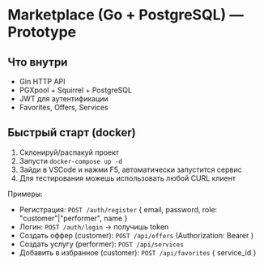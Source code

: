 # Marketplace (Go + PostgreSQL) — Prototype

## Что внутри
- Gin HTTP API
- PGXpool + Squirrel + PostgreSQL
- JWT для аутентификации
- Favorites, Offers, Services

## Быстрый старт (docker)
1. Склонируй/распакуй проект
2. Запусти `docker-compose up -d`
3. Зайди в VSCode и нажми F5, автоматически запустится сервис
4. Для тестирования можешь использовать любой CURL клиент

Примеры:
- Регистрация: `POST /auth/register` { email, password, role: "customer"|"performer", name }
- Логин: `POST /auth/login` -> получишь token
- Создать оффер (customer): `POST /api/offers` (Authorization: Bearer <token>)
- Создать услугу (performer): `POST /api/services`
- Добавить в избранное (customer): `POST /api/favorites` { service_id }
